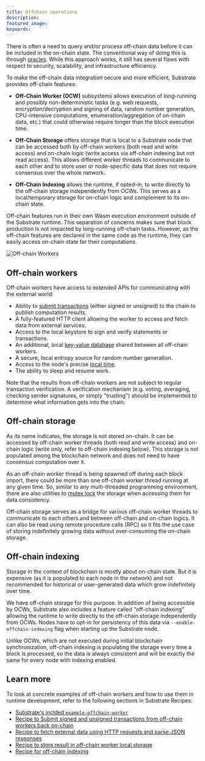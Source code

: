 ```yaml
---
title: Offchain operations
description: 
featured_image:
keywords:
---
```


There is often a need to query and/or process off-chain data before it can be included in the on-chain state.
The conventional way of doing this is through [oracles](/v3/getting-started/glossary#oracle).
While this approach works, it still has several flaws with respect to security, scalability, and infrastructure efficiency.

To make the off-chain data integration secure and more efficient, Substrate provides off-chain features:

- **Off-Chain Worker (OCW)** subsystems allows execution of long-running and possibly non-deterministic tasks (e.g. web requests, encryption/decryption and signing of data, random number generation, CPU-intensive computations, enumeration/aggregation of on-chain data, etc.) that could otherwise require longer than the block execution time.

- **Off-Chain Storage** offers storage that is local to a Substrate node that can be accessed both by off-chain workers (both read and write access) and on-chain logic (write access via off-chain indexing but not read access).
  This allows different worker threads to communicate to each other and to store user or node-specific data that does not require consensus over the whole network.

- **Off-Chain Indexing** allows the runtime, if opted-in, to write directly to the off-chain storage
  independently from OCWs. This serves as a local/temporary storage for on-chain logic and
  complement to its on-chain state.

Off-chain features run in their own Wasm execution environment outside of the Substrate runtime.
This separation of concerns makes sure that block production is not impacted by long-running off-chain tasks.
However, as the off-chain features are declared in the same code as the runtime,
they can easily access on-chain state for their computations.

![Off-chain Workers](../../../../src/images/docs/concepts/off-chain-workers-v2.png)

## Off-chain workers

Off-chain workers have access to extended APIs for communicating with the external world:

- Ability to
  [submit transactions](/rustdocs/latest/sp_runtime/offchain/trait.TransactionPool.html)
  (either signed or unsigned) to the chain to publish computation results.
- A fully-featured HTTP client allowing the worker to access and fetch data from external services.
- Access to the local keystore to sign and verify statements or transactions.
- An additional, local
  [key-value database](/rustdocs/latest/sp_runtime/offchain/trait.OffchainStorage.html)
  shared between all off-chain workers.
- A secure, local entropy source for random number generation.
- Access to the node's precise
  [local time](/rustdocs/latest/sp_runtime/offchain/struct.Timestamp.html).
- The ability to sleep and resume work.

Note that the results from off-chain workers are not subject to regular transaction verification. A
verification mechanism (e.g. voting, averaging, checking sender signatures, or simply "trusting")
should be implemented to determine what information gets into the chain.

## Off-chain storage

As its name indicates, the storage is not stored on-chain. It can be accessed by off-chain worker
threads (both read and write access) and on-chain logic (write only, refer to off-chain indexing
below). This storage is not populated among the blockchain network and does not need to have
consensus computation over it.

As an off-chain worker thread is being spawned off during each block import, there could be more
than one off-chain worker thread running at any given time. So, similar to any multi-threaded
programming environment, there are also utilities to
[mutex lock](<https://en.wikipedia.org/wiki/Lock_(computer_science)>) the storage when accessing
them for data consistency.

Off-chain storage serves as a bridge for various off-chain worker threads to communicate to each
others and between off-chain and on-chain logics. It can also be read using remote procedure calls
(RPC) so it fits the use case of storing indefinitely growing data without over-consuming the
on-chain storage.

## Off-chain indexing

Storage in the context of blockchain is mostly about on-chain state. But it is expensive (as it is
populated to each node in the network) and not recommended for historical or user-generated data
which grow indefinitely over time.

We have off-chain storage for this purpose. In addition of being accessible by OCWs, Substrate also
includes a feature called "off-chain indexing" allowing the runtime to write directly to the
off-chain storage independently from OCWs. Nodes have to opt-in for persistency of this data via
`--enable-offchain-indexing` flag when starting up the Substrate node.

Unlike OCWs, which are not executed during initial blockchain synchronization, off-chain indexing is
populating the storage every time a block is processed, so the data is always consistent and will be
exactly the same for every node with indexing enabled.

## Learn more

To look at concrete examples of off-chain workers and how to use them in runtime development,
refer to the following sections in Substrate Recipes:

- [Substrate's inclded `example-offchain-worker`](https://github.com/paritytech/substrate/tree/master/frame/examples/offchain-worker)
- [Recipe to Submit signed and unsigned transactions from off-chain workers back on-chain](https://github.com/JoshOrndorff/recipes/blob/master/text/off-chain-workers/transactions.md)
- [Recipe to fetch external data using HTTP requests and parse JSON responses](https://github.com/JoshOrndorff/recipes/blob/master/text/off-chain-workers/http-json.md)
- [Recipe to store result in off-chain worker local storage](https://github.com/JoshOrndorff/recipes/blob/master/text/off-chain-workers/storage.md)
- [Recipe for off-chain indexing](https://github.com/JoshOrndorff/recipes/blob/master/text/off-chain-workers/indexing.md)
